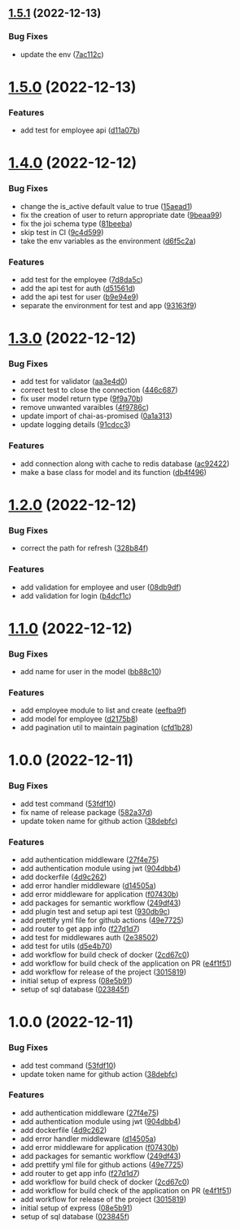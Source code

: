 ## [1.5.1](https://github.com/Prabeshpd/node-express/compare/node_express@1.5.0...node_express@1.5.1) (2022-12-13)


### Bug Fixes

* update the env ([7ac112c](https://github.com/Prabeshpd/node-express/commit/7ac112cde282e29a3aa218ea5d2d546f8144e7f3))

# [1.5.0](https://github.com/Prabeshpd/node-express/compare/node_express@1.4.0...node_express@1.5.0) (2022-12-13)


### Features

* add test for employee api ([d11a07b](https://github.com/Prabeshpd/node-express/commit/d11a07b27e4317b5693c01165e93285dc4b91591))

# [1.4.0](https://github.com/Prabeshpd/node-express/compare/node_express@1.3.0...node_express@1.4.0) (2022-12-12)


### Bug Fixes

* change the is_active default value to true ([15aead1](https://github.com/Prabeshpd/node-express/commit/15aead1bf60bdc5cb05657f64c8b6e199152cc99))
* fix the creation of user to return appropriate date ([9beaa99](https://github.com/Prabeshpd/node-express/commit/9beaa9930f36181fe0f7073e1ceb4575d7a010c3))
* fix the joi schema type ([81beeba](https://github.com/Prabeshpd/node-express/commit/81beeba77cb2657b5747ede3db1d454ae5f39e0f))
* skip test in CI ([9c4d599](https://github.com/Prabeshpd/node-express/commit/9c4d5997d2ec9fad241824b3b9c3e2b327a91827))
* take the env variables as the environment ([d6f5c2a](https://github.com/Prabeshpd/node-express/commit/d6f5c2ad1023ae8e72a2a7dd2144071ac1570ce7))


### Features

* add test for the employee ([7d8da5c](https://github.com/Prabeshpd/node-express/commit/7d8da5c67ce61a1c1df8f76948fb89e4bc6b0ef7))
* add the api test for auth ([d51561d](https://github.com/Prabeshpd/node-express/commit/d51561da4347f9d8fd071544568fc2ac4eafbfbe))
* add the api test for user ([b9e94e9](https://github.com/Prabeshpd/node-express/commit/b9e94e91b54826172278cdcc976217d15c1a5c8a))
* separate the environment for test and app ([93163f9](https://github.com/Prabeshpd/node-express/commit/93163f9fce93725dff1c0135907f11a4cf76bbc9))

# [1.3.0](https://github.com/Prabeshpd/node-express/compare/node_express@1.2.0...node_express@1.3.0) (2022-12-12)


### Bug Fixes

* add test for validator ([aa3e4d0](https://github.com/Prabeshpd/node-express/commit/aa3e4d0b4a48b3a61aac03d011dc9c5ae91e3fc4))
* correct test to close the connection ([446c687](https://github.com/Prabeshpd/node-express/commit/446c68738aeebac39856f0f6d2008676067a72af))
* fix user model return type ([9f9a70b](https://github.com/Prabeshpd/node-express/commit/9f9a70b68e5b1ee09fa0608d403197c4bb3cb03d))
* remove unwanted varaibles ([4f9786c](https://github.com/Prabeshpd/node-express/commit/4f9786ce9603bec5c907f0450f309e18391307a0))
* update import of chai-as-promised ([0a1a313](https://github.com/Prabeshpd/node-express/commit/0a1a31323fefc5463b2701fd3f7f527980470fb7))
* update logging details ([91cdcc3](https://github.com/Prabeshpd/node-express/commit/91cdcc31b57cb5aa64c1c5e97c2e9629311ffa27))


### Features

* add connection along with cache to redis database ([ac92422](https://github.com/Prabeshpd/node-express/commit/ac924221667b67e85c4abf07e73b012c3d2778a1))
* make a base class for model and its function ([db4f496](https://github.com/Prabeshpd/node-express/commit/db4f49647bc113dba862195ca4704059d58e8641))

# [1.2.0](https://github.com/Prabeshpd/node-express/compare/node_express@1.1.0...node_express@1.2.0) (2022-12-12)


### Bug Fixes

* correct the path for refresh ([328b84f](https://github.com/Prabeshpd/node-express/commit/328b84f0cefee334be628fa7569b566838b16c8b))


### Features

* add validation for employee and user ([08db9df](https://github.com/Prabeshpd/node-express/commit/08db9df3d7fc8d66bf037171d24a682759a07fc3))
* add validation for login ([b4dcf1c](https://github.com/Prabeshpd/node-express/commit/b4dcf1c33e59849ff4c121a0bfe6a937f59493ad))

# [1.1.0](https://github.com/Prabeshpd/node-express/compare/node_express@1.0.0...node_express@1.1.0) (2022-12-12)


### Bug Fixes

* add name for user in the model ([bb88c10](https://github.com/Prabeshpd/node-express/commit/bb88c107eec7b789b7db856aa31d1ebc591683d2))


### Features

* add employee module to list and create ([eefba9f](https://github.com/Prabeshpd/node-express/commit/eefba9fbe8ac126b53770c1dca8c3de9a75f6143))
* add model for employee ([d2175b8](https://github.com/Prabeshpd/node-express/commit/d2175b8ec95b6033f3213baacdecf282aad865b1))
* add pagination util to maintain pagination ([cfd1b28](https://github.com/Prabeshpd/node-express/commit/cfd1b28a005b03336f7962723121401e4559fd68))

# 1.0.0 (2022-12-11)


### Bug Fixes

* add test command ([53fdf10](https://github.com/Prabeshpd/node-express/commit/53fdf10ce5af671005a4ec6e8b684d7a6fe220be))
* fix name of release package ([582a37d](https://github.com/Prabeshpd/node-express/commit/582a37d2e25346b8f0cc2754ca5e1839f630ecf1))
* update token name for github action ([38debfc](https://github.com/Prabeshpd/node-express/commit/38debfc963ca26cbb90c7421016035da6f5307d7))


### Features

* add authentication middleware ([27f4e75](https://github.com/Prabeshpd/node-express/commit/27f4e75842a5960c5033a9c4fca61c6b97740e39))
* add authentication module using jwt ([904dbb4](https://github.com/Prabeshpd/node-express/commit/904dbb4e4ae7d34684fe54cd72448679e4af81fa))
* add dockerfile ([4d9c262](https://github.com/Prabeshpd/node-express/commit/4d9c2624047224a0191bc033724868fb0622d236))
* add error handler middleware ([d14505a](https://github.com/Prabeshpd/node-express/commit/d14505a4d58b66847d0150cec319b9a3b33d448a))
* add error middleware for application ([f07430b](https://github.com/Prabeshpd/node-express/commit/f07430b02bb3e6ff69cc3ea696c355ec35190b6d))
* add packages for semantic workflow ([249df43](https://github.com/Prabeshpd/node-express/commit/249df43d1c33a27935f8c8b85f9ceecfcdb61b5b))
* add plugin test and setup api test ([930db9c](https://github.com/Prabeshpd/node-express/commit/930db9c5f06d8d283c35312c30fbe3010b3b1a6f))
* add prettify yml file for github actions ([49e7725](https://github.com/Prabeshpd/node-express/commit/49e772598cfc9d73f475c794495a836d1b542961))
* add router to get app info ([f27d1d7](https://github.com/Prabeshpd/node-express/commit/f27d1d749f6779185e12cb136f7ed22d61bb6be1))
* add test for middlewares auth ([2e38502](https://github.com/Prabeshpd/node-express/commit/2e3850291a5701004aee3ec1df10ad706bb909a2))
* add test for utils ([d5e4b70](https://github.com/Prabeshpd/node-express/commit/d5e4b70e94fe4b21d4a93da9f20c1811858678ec))
* add workflow for build check of docker ([2cd67c0](https://github.com/Prabeshpd/node-express/commit/2cd67c01c32e19a2f12d1e6777a03cd9d3dea54a))
* add workflow for build check of the application on PR ([e4f1f51](https://github.com/Prabeshpd/node-express/commit/e4f1f519d4d1c194835fa8f831a0d6dce341180b))
* add workflow for release of the project ([3015819](https://github.com/Prabeshpd/node-express/commit/30158194e68b9dc186f835a59c88f7adc60e6fba))
* initial setup of express ([08e5b91](https://github.com/Prabeshpd/node-express/commit/08e5b9103e52248fcd152bb5ee1adbd6e005bc3c))
* setup of sql database ([023845f](https://github.com/Prabeshpd/node-express/commit/023845f56f13d009c99dfa8e8cdfb5c7532cabba))

# 1.0.0 (2022-12-11)


### Bug Fixes

* add test command ([53fdf10](https://github.com/Prabeshpd/node-express/commit/53fdf10ce5af671005a4ec6e8b684d7a6fe220be))
* update token name for github action ([38debfc](https://github.com/Prabeshpd/node-express/commit/38debfc963ca26cbb90c7421016035da6f5307d7))


### Features

* add authentication middleware ([27f4e75](https://github.com/Prabeshpd/node-express/commit/27f4e75842a5960c5033a9c4fca61c6b97740e39))
* add authentication module using jwt ([904dbb4](https://github.com/Prabeshpd/node-express/commit/904dbb4e4ae7d34684fe54cd72448679e4af81fa))
* add dockerfile ([4d9c262](https://github.com/Prabeshpd/node-express/commit/4d9c2624047224a0191bc033724868fb0622d236))
* add error handler middleware ([d14505a](https://github.com/Prabeshpd/node-express/commit/d14505a4d58b66847d0150cec319b9a3b33d448a))
* add error middleware for application ([f07430b](https://github.com/Prabeshpd/node-express/commit/f07430b02bb3e6ff69cc3ea696c355ec35190b6d))
* add packages for semantic workflow ([249df43](https://github.com/Prabeshpd/node-express/commit/249df43d1c33a27935f8c8b85f9ceecfcdb61b5b))
* add prettify yml file for github actions ([49e7725](https://github.com/Prabeshpd/node-express/commit/49e772598cfc9d73f475c794495a836d1b542961))
* add router to get app info ([f27d1d7](https://github.com/Prabeshpd/node-express/commit/f27d1d749f6779185e12cb136f7ed22d61bb6be1))
* add workflow for build check of docker ([2cd67c0](https://github.com/Prabeshpd/node-express/commit/2cd67c01c32e19a2f12d1e6777a03cd9d3dea54a))
* add workflow for build check of the application on PR ([e4f1f51](https://github.com/Prabeshpd/node-express/commit/e4f1f519d4d1c194835fa8f831a0d6dce341180b))
* add workflow for release of the project ([3015819](https://github.com/Prabeshpd/node-express/commit/30158194e68b9dc186f835a59c88f7adc60e6fba))
* initial setup of express ([08e5b91](https://github.com/Prabeshpd/node-express/commit/08e5b9103e52248fcd152bb5ee1adbd6e005bc3c))
* setup of sql database ([023845f](https://github.com/Prabeshpd/node-express/commit/023845f56f13d009c99dfa8e8cdfb5c7532cabba))

